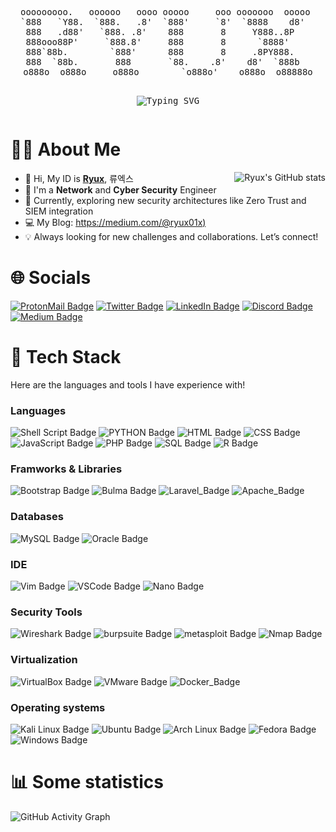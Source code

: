 <pre align="center">
  
ooooooooo.   oooooo   oooo ooooo     ooo ooooooo  ooooo 
`888   `Y88.  `888.   .8'  `888'     `8'  `8888    d8'  
 888   .d88'   `888. .8'    888       8     Y888..8P    
 888ooo88P'     `888.8'     888       8      `8888'     
 888`88b.        `888'      888       8     .8PY888.    
 888  `88b.       888       `88.    .8'    d8'  `888b   
o888o  o888o     o888o        `o888o'    o888o  o88888o
<p align="center">
<img src="https://readme-typing-svg.herokuapp.com?font=Fira+Code&pause=900&color=9400D3&center=true&vCenter=true&width=435&lines=Network+and+Cyber+Security+Engineer" alt="Typing SVG" />
</p></pre>

# 👩‍💻 About Me

<img align='right' src="https://github-readme-stats.vercel.app/api?username=Ryux01&hide_border=true&border_radius=15&show_icons=true&theme=midnight-purple" alt="Ryux's GitHub stats">

- 👋 Hi, My ID is [**Ryux**](https://x.com/ryux01_), 류엑스
- 💼 I'm a **Network** and **Cyber Security** Engineer
- 🌱 Currently, exploring new security architectures like Zero Trust and SIEM integration
- 💻 My Blog: [https://medium.com/@ryux01x)](https://medium.com/@ryux01x)
- 💡 Always looking for new challenges and collaborations. Let’s connect!

# 🌐 Socials

[![ProtonMail Badge](https://img.shields.io/badge/-ProtonMail-blueviolet?style=flat-square&logo=ProtonMail&logoColor=white)](mailto:ryux01x@protonmail.com)
[![Twitter Badge](https://img.shields.io/badge/-Twitter-1CA0F1?style=flat-square&logo=twitter&logoColor=white)](https://twitter.com/ryux01_)
[![LinkedIn Badge](https://img.shields.io/badge/-LinkedIn-0A66C2?style=flat-square&logo=Linkedin&logoColor=white)](https://www.linkedin.com/in/melissah01/)
[![Discord Badge](https://img.shields.io/badge/-Discord-7289DA?style=flat-square&logo=Discord&logoColor=white)](https://discord.com/users/8877)
[![Medium Badge](https://img.shields.io/badge/-Medium-12100E?style=flat-square&logo=medium&logoColor=white)](https://medium.com/@ryux01x)

# 🧰 Tech Stack
Here are the languages and tools I have experience with!

### Languages
![Shell Script Badge](https://img.shields.io/badge/-Shell_Script-4EAA25?style=for-the-badge&logo=GNU+Bash&logoColor=white)
![PYTHON Badge](https://img.shields.io/badge/Python-FFD43B?style=for-the-badge&logo=python&logoColor=blue)
![HTML Badge](https://img.shields.io/badge/-HTML-E34F26?style=for-the-badge&logo=HTML5&logoColor=white)
![CSS Badge](https://img.shields.io/badge/-CSS-1572B6?style=for-the-badge&logo=CSS3&logoColor=white)
![JavaScript Badge](https://img.shields.io/badge/-JavaScript-F7DF1E?style=for-the-badge&logo=JavaScript&logoColor=black)
![PHP Badge](https://img.shields.io/badge/-PHP-3178C6?style=for-the-badge&logo=PHP&logoColor=white)
![SQL Badge](https://img.shields.io/badge/-SQL-blueviolet?style=for-the-badge&logo=SQL&logoColor=white)
![R Badge](https://img.shields.io/badge/R-276DC3?style=for-the-badge&logo=r&logoColor=white)

### Framworks & Libraries
![Bootstrap Badge](https://img.shields.io/badge/-Bootstrap-blueviolet?style=for-the-badge&logo=Bootstrap&logoColor=white)
![Bulma Badge](https://img.shields.io/badge/-Bulma-ff69b4?style=for-the-badge&logo=Bulma&logoColor=white)
![Laravel_Badge](https://img.shields.io/badge/Laravel-E4405F?style=for-the-badge&logo=Laravel&logoColor=white)
![Apache_Badge](https://img.shields.io/badge/Apache-D22128?style=for-the-badge&logo=Apache&logoColor=white)

### Databases
![MySQL Badge](https://img.shields.io/badge/-MySQL-9cf?style=for-the-badge&logo=MySQL&logoColor=black)
![Oracle Badge](https://img.shields.io/badge/Oracle-F80000?style=for-the-badge&logo=Oracle&logoColor=whit)

### IDE
![Vim Badge](https://img.shields.io/badge/-Vim-019733?style=for-the-badge&logo=Vim&logoColor=white)
![VSCode Badge](https://img.shields.io/badge/-VSCode-007ACC?style=for-the-badge&logo=Visual+Studio+Code&logoColor=white)
![Nano Badge](https://img.shields.io/badge/-nano-blueviolet?style=for-the-badge&logo=nano&logoColor=white)

### Security Tools
![Wireshark Badge](https://img.shields.io/badge/Wireshark-1679A7?style=for-the-badge&logo=Wireshark&logoColor=white)
![burpsuite Badge](https://img.shields.io/badge/burpsuite-FF6633?style=for-the-badge&logo=burpsuite&logoColor=white)
![metasploit Badge](https://img.shields.io/badge/metasploit-2596CD?style=for-the-badge&logo=metasploit&logoColor=white)
![Nmap Badge](https://img.shields.io/badge/Nmap-9cf?style=for-the-badge&logo=nmapt&logoColor=white)

### Virtualization
![VirtualBox Badge](https://img.shields.io/badge/VirtualBox-21416b?style=for-the-badge&logo=VirtualBox&logoColor=white)
![VMware Badge](https://img.shields.io/badge/VMware-231f20?style=for-the-badge&logo=VMware&logoColor=white)
![Docker_Badge](https://img.shields.io/badge/Docker-2CA5E0?style=for-the-badge&logo=docker&logoColor=white)

### Operating systems
![Kali Linux Badge](https://img.shields.io/badge/-Kali_Linux-557C94?style=for-the-badge&logo=Kali+Linux&logoColor=white)
![Ubuntu Badge](https://img.shields.io/badge/-Ubuntu-E95420?style=for-the-badge&logo=Ubuntu&logoColor=white)
![Arch Linux Badge](https://img.shields.io/badge/-Arch_Linux-019733?style=for-the-badge&logo=Arch+Linux&logoColor=white)
![Fedora Badge](https://img.shields.io/badge/Fedora-294172?style=for-the-badge&logo=fedora&logoColor=whit)
![Windows Badge](https://img.shields.io/badge/-Windows-0078D6?style=for-the-badge&logo=Windows&logoColor=white)

# :bar_chart: Some statistics

<img src="https://github-readme-activity-graph.vercel.app/graph?username=Ryux01&custom_title=Ryux's%20GitHub%20Activity%20Graph&hide_border=true&border_radius=15&bg_color=000000&color=FFFFFF&line=9745f5&point=FFD700&area_color=000000&title_color=9745f5&area=true" alt="GitHub Activity Graph"/>
